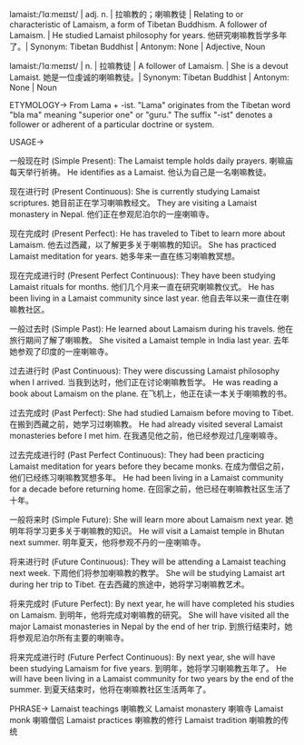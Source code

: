 lamaist:/ˈlɑːmeɪɪst/ | adj. n. | 拉嘛教的；喇嘛教徒 | Relating to or characteristic of Lamaism, a form of Tibetan Buddhism.  A follower of Lamaism. |  He studied Lamaist philosophy for years.  他研究喇嘛教哲学多年了。| Synonym: Tibetan Buddhist | Antonym: None | Adjective, Noun

lamaist:/ˈlɑːmeɪɪst/ | n. | 拉嘛教徒 | A follower of Lamaism. | She is a devout Lamaist. 她是一位虔诚的喇嘛教徒。| Synonym: Tibetan Buddhist | Antonym: None | Noun

ETYMOLOGY->
From Lama + -ist.  "Lama" originates from the Tibetan word "bla ma" meaning "superior one" or "guru."  The suffix "-ist" denotes a follower or adherent of a particular doctrine or system.


USAGE->

一般现在时 (Simple Present):
The Lamaist temple holds daily prayers.  喇嘛庙每天举行祈祷。
He identifies as a Lamaist. 他认为自己是一名喇嘛教徒。


现在进行时 (Present Continuous):
She is currently studying Lamaist scriptures. 她目前正在学习喇嘛教经文。
They are visiting a Lamaist monastery in Nepal. 他们正在参观尼泊尔的一座喇嘛寺。


现在完成时 (Present Perfect):
He has traveled to Tibet to learn more about Lamaism. 他去过西藏，以了解更多关于喇嘛教的知识。
She has practiced Lamaist meditation for years.  她多年来一直在练习喇嘛教冥想。


现在完成进行时 (Present Perfect Continuous):
They have been studying Lamaist rituals for months.  他们几个月来一直在研究喇嘛教仪式。
He has been living in a Lamaist community since last year. 他自去年以来一直住在喇嘛教社区。


一般过去时 (Simple Past):
He learned about Lamaism during his travels. 他在旅行期间了解了喇嘛教。
She visited a Lamaist temple in India last year. 去年她参观了印度的一座喇嘛寺。


过去进行时 (Past Continuous):
They were discussing Lamaist philosophy when I arrived. 当我到达时，他们正在讨论喇嘛教哲学。
He was reading a book about Lamaism on the plane. 在飞机上，他正在读一本关于喇嘛教的书。


过去完成时 (Past Perfect):
She had studied Lamaism before moving to Tibet. 在搬到西藏之前，她学习过喇嘛教。
He had already visited several Lamaist monasteries before I met him. 在我遇见他之前，他已经参观过几座喇嘛寺。


过去完成进行时 (Past Perfect Continuous):
They had been practicing Lamaist meditation for years before they became monks.  在成为僧侣之前，他们已经练习喇嘛教冥想多年。
He had been living in a Lamaist community for a decade before returning home. 在回家之前，他已经在喇嘛教社区生活了十年。


一般将来时 (Simple Future):
She will learn more about Lamaism next year. 她明年将学习更多关于喇嘛教的知识。
He will visit a Lamaist temple in Bhutan next summer. 明年夏天，他将参观不丹的一座喇嘛寺。


将来进行时 (Future Continuous):
They will be attending a Lamaist teaching next week.  下周他们将参加喇嘛教的教学。
She will be studying Lamaist art during her trip to Tibet.  在去西藏的旅途中，她将学习喇嘛教艺术。


将来完成时 (Future Perfect):
By next year, he will have completed his studies on Lamaism. 到明年，他将完成对喇嘛教的研究。
She will have visited all the major Lamaist monasteries in Nepal by the end of her trip. 到旅行结束时，她将参观尼泊尔所有主要的喇嘛寺。


将来完成进行时 (Future Perfect Continuous):
By next year, she will have been studying Lamaism for five years. 到明年，她将学习喇嘛教五年了。
He will have been living in a Lamaist community for two years by the end of the summer. 到夏天结束时，他将在喇嘛教社区生活两年了。


PHRASE->
Lamaist teachings 喇嘛教义
Lamaist monastery 喇嘛寺
Lamaist monk 喇嘛僧侣
Lamaist practices 喇嘛教的修行
Lamaist tradition 喇嘛教的传统
